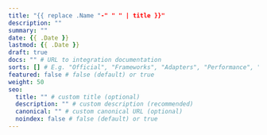```yaml
---
title: "{{ replace .Name "-" " " | title }}"
description: ""
summary: ""
date: {{ .Date }}
lastmod: {{ .Date }}
draft: true
docs: "" # URL to integration documentation
sorts: [] # E.g. "Official", "Frameworks", "Adapters", "Performance", "Analytics", "CSS + UI", "Images", "SEO", and/or "Themes"
featured: false # false (default) or true
weight: 50
seo:
  title: "" # custom title (optional)
  description: "" # custom description (recommended)
  canonical: "" # custom canonical URL (optional)
  noindex: false # false (default) or true
---
```

